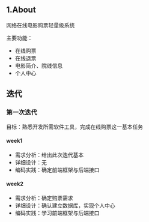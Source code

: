 ## 1.About
网络在线电影购票轻量级系统

主要功能：
- 在线购票
- 在线退票
- 电影简介、院线信息
- 个人中心

## 迭代
### 第一次迭代
目标：熟悉开发所需软件工具，完成在线购票这一基本任务
#### week1
* 需求分析：给出此次迭代基本
* 详细设计：无
* 编码实践：确定前端框架与后端接口
#### week2
* 需求分析：确定购票需求
* 详细设计：确认建立数据库，实现个人中心
* 编码实践：学习前端框架与后端接口
